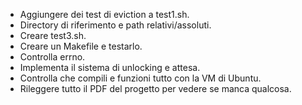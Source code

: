 - Aggiungere dei test di eviction a test1.sh.
- Directory di riferimento e path relativi/assoluti.
- Creare test3.sh.
- Creare un Makefile e testarlo.
- Controlla errno.
- Implementa il sistema di unlocking e attesa.
- Controlla che compili e funzioni tutto con la VM di Ubuntu.
- Rileggere tutto il PDF del progetto per vedere se manca qualcosa.